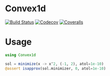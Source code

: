 # Convex1d

[![Build Status](https://travis-ci.com/jw3126/Convex1d.jl.svg?branch=master)](https://travis-ci.com/jw3126/Convex1d.jl)
[![Codecov](https://codecov.io/gh/jw3126/Convex1d.jl/branch/master/graph/badge.svg)](https://codecov.io/gh/jw3126/Convex1d.jl)
[![Coveralls](https://coveralls.io/repos/github/jw3126/Convex1d.jl/badge.svg?branch=master)](https://coveralls.io/github/jw3126/Convex1d.jl?branch=master)

# Usage
```julia
using Convex1d

sol = minimize(x -> x^2, (-1, 2), atol=1e-10)
@assert isapprox(sol.minimizer, 0, atol=1e-10)
```
